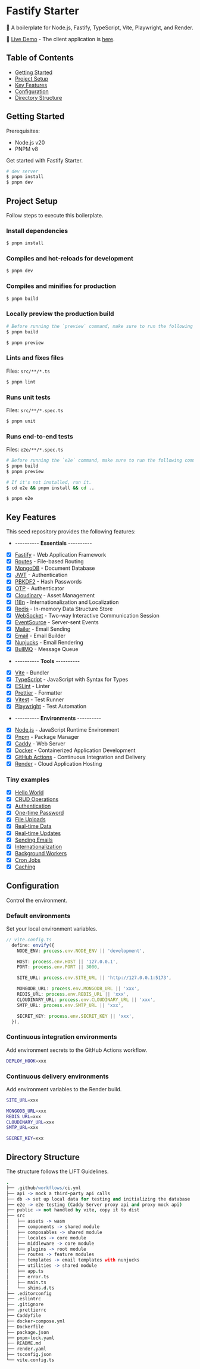 # Fastify Starter

:leopard: A boilerplate for Node.js, Fastify, TypeScript, Vite, Playwright, and Render.

:rainbow: [Live Demo](https://fastify-starter-12ih.onrender.com) - The client application is [here](https://github.com/Shyam-Chen/Vue-Starter).

## Table of Contents

- [Getting Started](#getting-started)
- [Project Setup](#project-setup)
- [Key Features](#key-features)
- [Configuration](#configuration)
- [Directory Structure](#directory-structure)

## Getting Started

Prerequisites:

- Node.js v20
- PNPM v8

Get started with Fastify Starter.

```sh
# dev server
$ pnpm install
$ pnpm dev
```

## Project Setup

Follow steps to execute this boilerplate.

### Install dependencies

```sh
$ pnpm install
```

### Compiles and hot-reloads for development

```sh
$ pnpm dev
```

### Compiles and minifies for production

```sh
$ pnpm build
```

### Locally preview the production build

```sh
# Before running the `preview` command, make sure to run the following commands.
$ pnpm build

$ pnpm preview
```

### Lints and fixes files

Files: `src/**/*.ts`

```sh
$ pnpm lint
```

### Runs unit tests

Files: `src/**/*.spec.ts`

```sh
$ pnpm unit
```

### Runs end-to-end tests

Files: `e2e/**/*.spec.ts`

```sh
# Before running the `e2e` command, make sure to run the following commands.
$ pnpm build
$ pnpm preview

# If it's not installed, run it.
$ cd e2e && pnpm install && cd ..

$ pnpm e2e
```

## Key Features

This seed repository provides the following features:

- ---------- **Essentials** ----------
- [x] [Fastify](https://github.com/fastify/fastify) - Web Application Framework
- [x] [Routes](https://github.com/Vanilla-IceCream/vite-plugin-fastify-routes) - File-based Routing
- [x] [MongoDB](https://github.com/fastify/fastify-mongodb) - Document Database
- [x] [JWT](https://github.com/fastify/fastify-jwt) - Authentication
- [x] [PBKDF2](https://github.com/Vanilla-IceCream/pbkdf2-passworder) - Hash Passwords
- [x] [OTP](https://github.com/yeojz/otplib) - Authenticator
- [x] [Cloudinary](https://github.com/Vanilla-IceCream/fastify-cloudinary) - Asset Management
- [x] [I18n](https://github.com/Vanilla-IceCream/fastify-i18n) - Internationalization and Localization
- [x] [Redis](https://github.com/fastify/fastify-redis) - In-memory Data Structure Store
- [x] [WebSocket](https://github.com/fastify/fastify-websocket) - Two-way Interactive Communication Session
- [x] [EventSource](https://github.com/nodefactoryio/fastify-sse-v2) - Server-sent Events
- [x] [Mailer](https://github.com/nodemailer/nodemailer) - Email Sending
- [x] [Email](https://github.com/Shyam-Chen/Email-Builder) - Email Builder
- [x] [Nunjucks](https://github.com/mozilla/nunjucks) - Email Rendering
- [x] [BullMQ](https://github.com/taskforcesh/bullmq) - Message Queue
- ---------- **Tools** ----------
- [x] [Vite](https://github.com/vitejs/vite) - Bundler
- [x] [TypeScript](https://github.com/microsoft/TypeScript) - JavaScript with Syntax for Types
- [x] [ESLint](https://github.com/eslint/eslint) - Linter
- [x] [Prettier](https://github.com/prettier/prettier) - Formatter
- [x] [Vitest](https://github.com/vitest-dev/vitest) - Test Runner
- [x] [Playwright](https://github.com/microsoft/playwright) - Test Automation
- ---------- **Environments** ----------
- [x] [Node.js](https://nodejs.org/en/) - JavaScript Runtime Environment
- [x] [Pnpm](https://pnpm.io/) - Package Manager
- [x] [Caddy](https://caddyserver.com/) - Web Server
- [x] [Docker](https://www.docker.com/) - Containerized Application Development
- [x] [GitHub Actions](https://github.com/features/actions) - Continuous Integration and Delivery
- [x] [Render](https://render.com/) - Cloud Application Hosting

### Tiny examples

- [x] [Hello World](./src/routes/hello-world)
- [x] [CRUD Operations](./src/routes/todos)
- [x] [Authentication](./src/routes/auth)
- [x] [One-time Password](./src/routes/auth/otp)
- [x] [File Uploads](./src/routes/file-uploads)
- [x] [Real-time Data](./src/routes/echo)
- [x] [Real-time Updates](./src/routes/sse)
- [x] [Sending Emails](./src/routes/email)
- [x] [Internationalization](./src/routes/hello-i18n)
- [x] [Background Workers](./src/routes/queues)
- [x] [Cron Jobs](./src/routes/queues)
- [x] [Caching](./src/routes/hello-world/caching)

## Configuration

Control the environment.

### Default environments

Set your local environment variables.

```ts
// vite.config.ts
  define: envify({
    NODE_ENV: process.env.NODE_ENV || 'development',

    HOST: process.env.HOST || '127.0.0.1',
    PORT: process.env.PORT || 3000,

    SITE_URL: process.env.SITE_URL || 'http://127.0.0.1:5173',

    MONGODB_URL: process.env.MONGODB_URL || 'xxx',
    REDIS_URL: process.env.REDIS_URL || 'xxx',
    CLOUDINARY_URL: process.env.CLOUDINARY_URL || 'xxx',
    SMTP_URL: process.env.SMTP_URL || 'xxx',

    SECRET_KEY: process.env.SECRET_KEY || 'xxx',
  }),
```

### Continuous integration environments

Add environment secrets to the GitHub Actions workflow.

```sh
DEPLOY_HOOK=xxx
```

### Continuous delivery environments

Add environment variables to the Render build.

```sh
SITE_URL=xxx

MONGODB_URL=xxx
REDIS_URL=xxx
CLOUDINARY_URL=xxx
SMTP_URL=xxx

SECRET_KEY=xxx
```

## Directory Structure

The structure follows the LIFT Guidelines.

```coffee
.
├── .github/workflows/ci.yml
├── api -> mock a third-party api calls
├── db -> set up local data for testing and initializing the database
├── e2e -> e2e testing (Caddy Server proxy api and proxy mock api)
├── public -> not handled by vite, copy it to dist
├── src
│   ├── assets -> wasm
│   ├── components -> shared module
│   ├── composables -> shared module
│   ├── locales -> core module
│   ├── middleware -> core module
│   ├── plugins -> root module
│   ├── routes -> feature modules
│   ├── templates -> email templates with nunjucks
│   ├── utilities -> shared module
│   ├── app.ts
│   ├── error.ts
│   ├── main.ts
│   └── shims.d.ts
├── .editorconfig
├── .eslintrc
├── .gitignore
├── .prettierrc
├── Caddyfile
├── docker-compose.yml
├── Dockerfile
├── package.json
├── pnpm-lock.yaml
├── README.md
├── render.yaml
├── tsconfig.json
└── vite.config.ts
```
